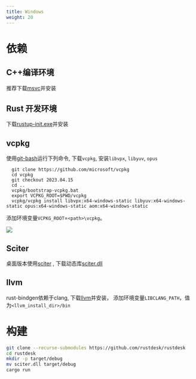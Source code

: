 ```yaml
---
title: Windows
weight: 20
---
```


# 依赖

## C++编译环境

推荐下载[msvc](https://visualstudio.microsoft.com/)并安装

## Rust 开发环境
下载[rustup-init.exe](https://static.rust-lang.org/rustup/dist/x86_64-pc-windows-msvc/rustup-init.exe)并安装

## vcpkg

使用[git-bash](https://git-scm.com/download/win)运行下列命令, 下载`vcpkg`, 安装`libvpx`, `libyuv`, `opus`

```shell
  git clone https://github.com/microsoft/vcpkg
  cd vcpkg
  git checkout 2023.04.15
  cd ..
  vcpkg/bootstrap-vcpkg.bat
  export VCPKG_ROOT=$PWD/vcpkg
  vcpkg/vcpkg install libvpx:x64-windows-static libyuv:x64-windows-static opus:x64-windows-static aom:x64-windows-static
```

添加环境变量`VCPKG_ROOT`=`<path>\vcpkg`。

![](/docs/en/dev/build/windows/images/env.png)

## Sciter

桌面版本使用[sciter](https://sciter.com/) , 下载动态库[sciter.dll](https://raw.githubusercontent.com/c-smile/sciter-sdk/master/bin.win/x64/sciter.dll)

## llvm

rust-bindgen依赖于clang, 下载[llvm](https://github.com/llvm/llvm-project/releases)并安装， 添加环境变量`LIBCLANG_PATH`，值为`<llvm_install_dir>/bin`



# 构建

```sh
git clone --recurse-submodules https://github.com/rustdesk/rustdesk
cd rustdesk
mkdir -p target/debug
mv sciter.dll target/debug
cargo run
```


